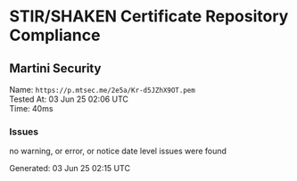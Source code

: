 # STIR/SHAKEN Certificate Repository Compliance

## Martini Security

Name: `https://p.mtsec.me/2e5a/Kr-d5JZhX9OT.pem`\
Tested At: 03 Jun 25 02:06 UTC\
Time: 40ms

### Issues

no warning, or error, or notice date level issues were found

Generated: 03 Jun 25 02:15 UTC